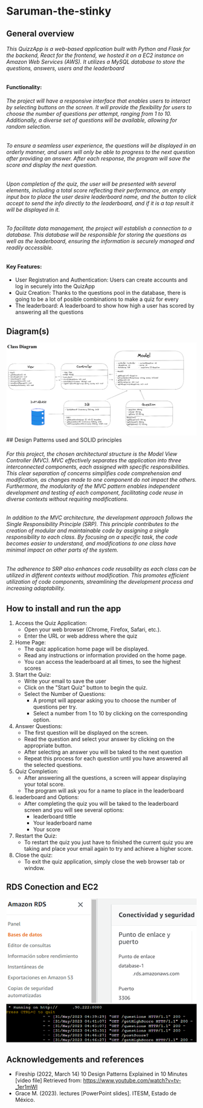 # Saruman-the-stinky


## General overview
###### This QuizzApp is a web-based application built with Python and Flask for the backend, React for the frontend, we hosted it on a EC2 instance on Amazon Web Services (AWS). It utilizes a MySQL  database to store the questions, answers, users and the leaderboard

#### Functionality: 
###### The project will have a responsive interface that enables users to interact by selecting buttons on the screen. It will provide the flexibility for users to choose the number of questions per attempt, ranging from 1 to 10. Additionally, a diverse set of questions will be available, allowing for random selection.

###### To ensure a seamless user experience, the questions will be displayed in an orderly manner, and users will only be able to progress to the next question after providing an answer. After each response, the program will save the score and display the next question. 

###### Upon completion of the quiz, the user will be presented with several elements, including a total score reflecting their performance, an empty input box to place the user desire leaderboard name, and the button to click accept to send the info directly to the leaderboard, and if it is a top result it will be displayed in it. 

###### To facilitate data management, the project will establish a connection to a database. This database will be responsible for storing the questions as well as the leaderboard, ensuring the information is securely managed and readily accessible.

#### Key Features:
* User Registration and Authentication: Users can create accounts and log in securely into the QuizApp
* Quiz Creation: Thanks to the questions pool in the database, there is going to be a lot of posible combinations to make a quiz for every
*  The leaderboard: A leaderboard to show how high a user has scored by answering all the questions

## Diagram(s)
<img src="src/images/Diagram.png">
## Design Patterns used and SOLID principles

 ###### For this project, the chosen architectural structure is the Model View Controller (MVC). MVC effectively separates the application into three interconnected components, each assigned with specific responsibilities. This clear separation of concerns simplifies code comprehension and modification, as changes made to one component do not impact the others. Furthermore, the modularity of the MVC pattern enables independent development and testing of each component, facilitating code reuse in diverse contexts without requiring modifications.

###### In addition to the MVC architecture, the development approach follows the Single Responsibility Principle (SRP). This principle contributes to the creation of modular and maintainable code by assigning a single responsibility to each class. By focusing on a specific task, the code becomes easier to understand, and modifications to one class have minimal impact on other parts of the system.

###### The adherence to SRP also enhances code reusability as each class can be utilized in different contexts without modification. This promotes efficient utilization of code components, streamlining the development process and increasing adaptability.


## How to install and run the app

1. Access the Quiz Application:
    * Open your web browser (Chrome, Firefox, Safari, etc.).
    * Enter the URL or web address where the quiz 
2. Home Page:
    * The quiz application home page will be displayed.
    * Read any instructions or information provided on the home page.
    * You can access the leaderboard at all times, to see the highest scores 
3. Start the Quiz: 
    * Write your email to save the user
    * Click on the "Start Quiz" button to begin the quiz.
    * Select the Number of Questions:
        * A prompt will appear asking you to choose the number of questions per try.
        * Select a number from 1 to 10 by clicking on the corresponding option. 
4. Answer Questions: 
    * The first question will be displayed on the screen.
    * Read the question and select your answer by clicking on the appropriate button.
    * After selecting an answer you will be taked to the next question 
    * Repeat this process for each question until you have answered all the selected    questions.
5. Quiz Completion:
    * After answering all the questions, a screen will appear displaying your total score.
    * The program will ask you for a name to place in the leaderboard 
6. leaderboard and Options:
    * After completing the quiz you will be taked to the leaderboard screen and you will see several options:
        * leaderboard tittle
        * Your leaderboard name
        * Your score 
7. Restart the Quiz: 
    * To restart the quiz you just have to finished the current quiz you are taking and place your email again to try and achieve a higher score. 
8. Close the quiz: 
    * To exit the quiz application, simply close the web browser tab or window. 


## RDS Conection and EC2
<img src="src/images/RDS.png">
<img src="src/images/EC2.png">

## Acknowledgements and references 

* Fireship (2022, March 14) 10 Design Patterns Explained in 10 Minutes [video file] Retrieved from: https://www.youtube.com/watch?v=tv-_1er1mWI
* Grace M. (2023).  lectures   [PowerPoint slides]. ITESM,  Estado de México. 




